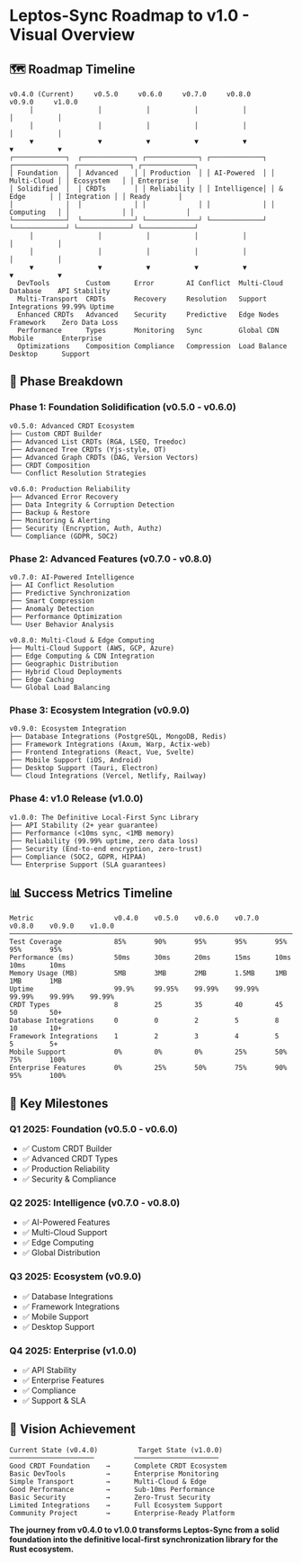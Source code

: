 # Leptos-Sync Roadmap to v1.0 - Visual Overview

## 🗺️ **Roadmap Timeline**

```
v0.4.0 (Current)     v0.5.0     v0.6.0     v0.7.0     v0.8.0     v0.9.0     v1.0.0
     │                │           │           │           │           │           │
     │                │           │           │           │           │           │
     ▼                ▼           ▼           ▼           ▼           ▼           ▼
┌─────────────┐  ┌─────────────┐ ┌─────────────┐ ┌─────────────┐ ┌─────────────┐ ┌─────────────┐ ┌─────────────┐
│ Foundation  │  │ Advanced    │ │ Production  │ │ AI-Powered  │ │ Multi-Cloud │ │ Ecosystem   │ │ Enterprise  │
│ Solidified  │  │ CRDTs       │ │ Reliability │ │ Intelligence│ │ & Edge      │ │ Integration │ │ Ready       │
│             │  │             │ │             │ │             │ │ Computing   │ │             │ │             │
└─────────────┘  └─────────────┘ └─────────────┘ └─────────────┘ └─────────────┘ └─────────────┘ └─────────────┘
     │                │           │           │           │           │           │
     │                │           │           │           │           │           │
     ▼                ▼           ▼           ▼           ▼           ▼           ▼
  DevTools         Custom      Error        AI Conflict  Multi-Cloud  Database    API Stability
  Multi-Transport  CRDTs       Recovery     Resolution   Support      Integrations 99.99% Uptime
  Enhanced CRDTs   Advanced    Security     Predictive   Edge Nodes   Framework    Zero Data Loss
  Performance      Types       Monitoring   Sync         Global CDN   Mobile       Enterprise
  Optimizations    Composition Compliance   Compression  Load Balance Desktop      Support
```

## 🎯 **Phase Breakdown**

### **Phase 1: Foundation Solidification (v0.5.0 - v0.6.0)**
```
v0.5.0: Advanced CRDT Ecosystem
├── Custom CRDT Builder
├── Advanced List CRDTs (RGA, LSEQ, Treedoc)
├── Advanced Tree CRDTs (Yjs-style, OT)
├── Advanced Graph CRDTs (DAG, Version Vectors)
├── CRDT Composition
└── Conflict Resolution Strategies

v0.6.0: Production Reliability
├── Advanced Error Recovery
├── Data Integrity & Corruption Detection
├── Backup & Restore
├── Monitoring & Alerting
├── Security (Encryption, Auth, Authz)
└── Compliance (GDPR, SOC2)
```

### **Phase 2: Advanced Features (v0.7.0 - v0.8.0)**
```
v0.7.0: AI-Powered Intelligence
├── AI Conflict Resolution
├── Predictive Synchronization
├── Smart Compression
├── Anomaly Detection
├── Performance Optimization
└── User Behavior Analysis

v0.8.0: Multi-Cloud & Edge Computing
├── Multi-Cloud Support (AWS, GCP, Azure)
├── Edge Computing & CDN Integration
├── Geographic Distribution
├── Hybrid Cloud Deployments
├── Edge Caching
└── Global Load Balancing
```

### **Phase 3: Ecosystem Integration (v0.9.0)**
```
v0.9.0: Ecosystem Integration
├── Database Integrations (PostgreSQL, MongoDB, Redis)
├── Framework Integrations (Axum, Warp, Actix-web)
├── Frontend Integrations (React, Vue, Svelte)
├── Mobile Support (iOS, Android)
├── Desktop Support (Tauri, Electron)
└── Cloud Integrations (Vercel, Netlify, Railway)
```

### **Phase 4: v1.0 Release (v1.0.0)**
```
v1.0.0: The Definitive Local-First Sync Library
├── API Stability (2+ year guarantee)
├── Performance (<10ms sync, <1MB memory)
├── Reliability (99.99% uptime, zero data loss)
├── Security (End-to-end encryption, zero-trust)
├── Compliance (SOC2, GDPR, HIPAA)
└── Enterprise Support (SLA guarantees)
```

## 📊 **Success Metrics Timeline**

```
Metric                    v0.4.0    v0.5.0    v0.6.0    v0.7.0    v0.8.0    v0.9.0    v1.0.0
─────────────────────────────────────────────────────────────────────────────────────────────
Test Coverage             85%       90%       95%       95%       95%       95%       95%
Performance (ms)          50ms      30ms      20ms      15ms      10ms      10ms      10ms
Memory Usage (MB)         5MB       3MB       2MB       1.5MB     1MB       1MB       1MB
Uptime                    99.9%     99.95%    99.99%    99.99%    99.99%    99.99%    99.99%
CRDT Types                8         25        35        40        45        50        50+
Database Integrations     0         0         2         5         8         10        10+
Framework Integrations    1         2         3         4         5         5         5+
Mobile Support            0%        0%        0%        25%       50%       75%       100%
Enterprise Features       0%        25%       50%       75%       90%       95%       100%
```

## 🚀 **Key Milestones**

### **Q1 2025: Foundation (v0.5.0 - v0.6.0)**
- ✅ Custom CRDT Builder
- ✅ Advanced CRDT Types
- ✅ Production Reliability
- ✅ Security & Compliance

### **Q2 2025: Intelligence (v0.7.0 - v0.8.0)**
- ✅ AI-Powered Features
- ✅ Multi-Cloud Support
- ✅ Edge Computing
- ✅ Global Distribution

### **Q3 2025: Ecosystem (v0.9.0)**
- ✅ Database Integrations
- ✅ Framework Integrations
- ✅ Mobile Support
- ✅ Desktop Support

### **Q4 2025: Enterprise (v1.0.0)**
- ✅ API Stability
- ✅ Enterprise Features
- ✅ Compliance
- ✅ Support & SLA

## 🎯 **Vision Achievement**

```
Current State (v0.4.0)          Target State (v1.0.0)
─────────────────────          ─────────────────────
Good CRDT Foundation    →      Complete CRDT Ecosystem
Basic DevTools          →      Enterprise Monitoring
Simple Transport        →      Multi-Cloud & Edge
Good Performance        →      Sub-10ms Performance
Basic Security          →      Zero-Trust Security
Limited Integrations    →      Full Ecosystem Support
Community Project       →      Enterprise-Ready Platform
```

**The journey from v0.4.0 to v1.0.0 transforms Leptos-Sync from a solid foundation into the definitive local-first synchronization library for the Rust ecosystem.**
